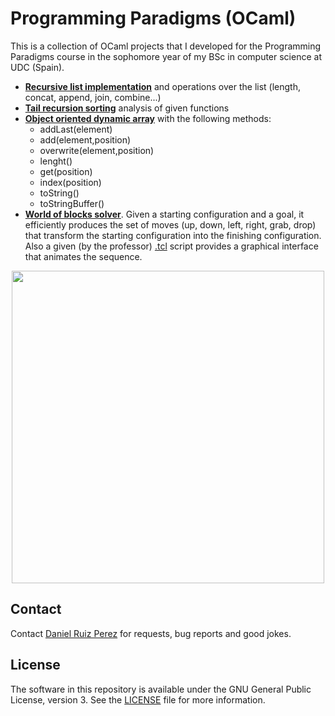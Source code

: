 Programming Paradigms (OCaml)
============

This is a collection of OCaml projects that I developed for the Programming Paradigms course in the sophomore year of my BSc in computer science at UDC (Spain). 

- **[Recursive list implementation](https://github.com/DaniRuizPerez/Ocaml/blob/master/MyList.ml)** and operations over the list (length, concat, append, join, combine...)
- **[Tail recursion sorting](https://github.com/DaniRuizPerez/Ocaml/blob/master/TailRecursion.ml)** analysis of given functions 
- **[Object oriented dynamic array](https://github.com/DaniRuizPerez/Ocaml/blob/master/DynamicArray.ml)** with the following methods:
	- addLast(element)
	- add(element,position)
	- overwrite(element,position)
	- lenght()
	- get(position)
	- index(position)
	- toString()
	- toStringBuffer()
- **[World of blocks solver](https://github.com/DaniRuizPerez/Ocaml/blob/master/bloques.ml)**. Given a starting configuration and a goal, it efficiently produces the set of moves (up, down, left, right, grab, drop) that transform the starting configuration into the finishing configuration. Also a given (by the professor) [.tcl](https://github.com/DaniRuizPerez/Ocaml/blob/master/blq.tcl) script provides a graphical interface that animates the sequence. 

<p align="center">
<img src="https://github.com/DaniRuizPerez/Ocaml/blob/master/block.PNG" width="500">
</p>

## Contact

Contact [Daniel Ruiz Perez](mailto:druiz072@fiu.edu) for requests, bug reports and good jokes.


## License

The software in this repository is available under the GNU General Public License, version 3. See the [LICENSE](https://github.com/DaniRuizPerez/Ocaml/blob/master/LICENSE) file for more information.
